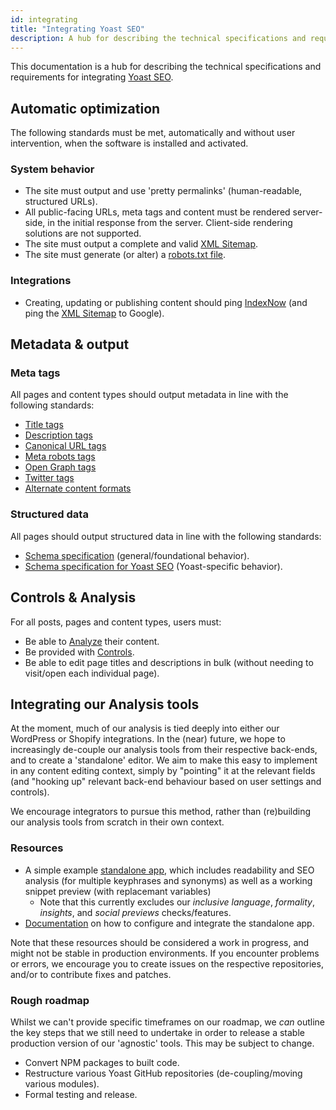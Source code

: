 ```yaml
---
id: integrating
title: "Integrating Yoast SEO"
description: A hub for describing the technical specifications and requirements for integrating Yoast SEO.
---
```

This documentation is a hub for describing the technical specifications and requirements for integrating [Yoast SEO](https://yoast.com/wordpress/plugins/seo/).

## Automatic optimization
The following standards must be met, automatically and without user intervention, when the software is installed and activated.
### System behavior
* The site must output and use 'pretty permalinks' (human-readable, structured URLs).
* All public-facing URLs, meta tags and content must be rendered server-side, in the initial response from the server. Client-side rendering solutions are not supported.
* The site must output a complete and valid [XML Sitemap](features/xml-sitemaps/functional-specification.md).
* The site must generate (or alter) a [robots.txt file](features/robots-txt/functional-specification.md).

### Integrations
* Creating, updating or publishing content should ping [IndexNow](features/integrations/indexnow.md) (and ping the [XML Sitemap](features/xml-sitemaps/functional-specification.md) to Google).
## Metadata & output
### Meta tags
All pages and content types should output metadata in line with the following standards:

* [Title tags](features/seo-tags/titles/functional-specification.md)
* [Description tags](features/seo-tags/descriptions/functional-specification.md)
* [Canonical URL tags](features/seo-tags/canonical-urls/functional-specification.md)
* [Meta robots tags](features/seo-tags/meta-robots/functional-specification.md)
* [Open Graph tags](features/opengraph/functional-specification.md)
* [Twitter tags](features/twitter/functional-specification.md)
* [Alternate content formats](/features/alternate-formats/)

### Structured data
All pages should output structured data in line with the following standards:

* [Schema specification](features/schema/functional-specification.md) (general/foundational behavior).
* [Schema specification for Yoast SEO](features/schema/plugins/yoast-seo.md) (Yoast-specific behavior).

## Controls & Analysis
For all posts, pages and content types, users must:

* Be able to [Analyze](features/analysis/overview.md) their content.
* Be provided with [Controls](features/controls/overview.md).
* Be able to edit page titles and descriptions in bulk (without needing to visit/open each individual page).

## Integrating our Analysis tools
At the moment, much of our analysis is tied deeply into either our WordPress or Shopify integrations. In the (near) future, we hope to increasingly de-couple our analysis tools from their respective back-ends, and to create a 'standalone' editor. 
We aim to make this easy to implement in any content editing context, simply by "pointing" it at the relevant fields (and "hooking up" relevant back-end behaviour based on user settings and controls).

We encourage integrators to pursue this method, rather than (re)building our analysis tools from scratch in their own context.

### Resources

* A simple example [standalone app](https://github.com/Yoast/wordpress-seo/tree/feature/agnostic-analysis/apps/seo-integration), which includes readability and SEO analysis (for multiple keyphrases and synonyms) as well as a working snippet preview (with replacemant variables)
  * Note that this currently excludes our *inclusive language*, *formality*, *insights*, and *social previews* checks/features.
* [Documentation](https://github.com/Yoast/wordpress-seo/tree/feature/agnostic-analysis/packages/seo-integration) on how to configure and integrate the standalone app.

Note that these resources should be considered a work in progress, and might not be stable in production environments.
If you encounter problems or errors, we encourage you to create issues on the respective repositories, and/or to contribute fixes and patches. 

### Rough roadmap
Whilst we can't provide specific timeframes on our roadmap, we *can* outline the key steps that we still need to undertake in order to release a stable production version of our 'agnostic' tools.
This may be subject to change.

* Convert NPM packages to built code.
* Restructure various Yoast GitHub repositories (de-coupling/moving various modules).
* Formal testing and release.
